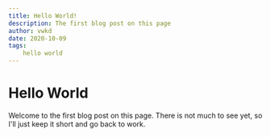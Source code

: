 ```yaml
---
title: Hello World!
description: The first blog post on this page
author: vwkd
date: 2020-10-09
tags: 
    hello world
---
```

# Hello World

Welcome to the first blog post on this page. There is not much to see yet, so I'll just keep it short and go back to work.